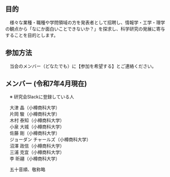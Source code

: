 ## 目的

　様々な業種・職種や学問領域の方を発表者として招聘し、情報学・工学・理学の観点から「なにか面白いことできないか？」を探求し、科学研究の発展に寄与することを目的とします。

## 参加方法

　当会のメンバー（どなたでも）に【参加を希望する】とご連絡ください。

## メンバー (令和7年4月現在)
　※ 研究会Slackに登録している人

　大津 晶（小樽商科大学）  
　片岡 駿（小樽商科大学）  
　木村 泰知（小樽商科大学）  
　小泉 大城（小樽商科大学）  
　佐藤 剛（小樽商科大学）  
　ジョーダン チャールズ（小樽商科大学）  
　沼澤 政信（小樽商科大学）  
　三浦 克宜（小樽商科大学）  
　李 昕翮（小樽商科大学）

　五十音順、敬称略
